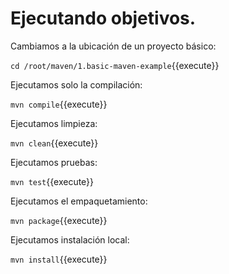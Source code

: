 # Ejecutando objetivos.


Cambiamos a la ubicación de un proyecto básico:

`cd /root/maven/1.basic-maven-example`{{execute}}

Ejecutamos solo la compilación:

`mvn compile`{{execute}}

Ejecutamos limpieza:

`mvn clean`{{execute}}

Ejecutamos pruebas:

`mvn test`{{execute}}

Ejecutamos el empaquetamiento:

`mvn package`{{execute}}

Ejecutamos instalación local:

`mvn install`{{execute}}


